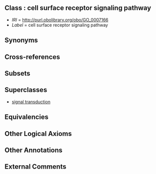 
## Class : cell surface receptor signaling pathway

 * *IRI* = http://purl.obolibrary.org/obo/GO_0007166
 * *Label* = cell surface receptor signaling pathway

## Synonyms


## Cross-references


## Subsets


## Superclasses

 * [signal transduction](../../GO/65/GO_0007165.md)

## Equivalencies


## Other Logical Axioms


## Other Annotations


## External Comments

